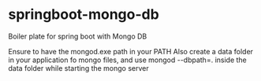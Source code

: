 # springboot-mongo-db
Boiler plate for spring boot with Mongo DB

Ensure to have the mongod.exe path in your PATH
Also create a data folder in your application fo mongo files, and use
mongod --dbpath=. inside the data folder while starting the mongo server
